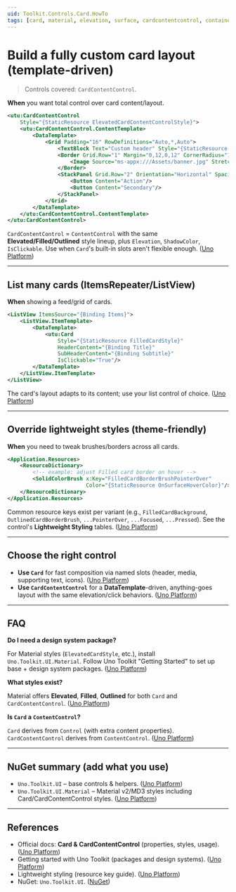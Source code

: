 ```yaml
---
uid: Toolkit.Controls.Card.HowTo
tags: [card, material, elevation, surface, cardcontentcontrol, container]
---
```


# Build a fully custom card layout (template-driven)

> Controls covered: `CardContentControl`.

**When** you want total control over card content/layout.

```xml
<utu:CardContentControl
    Style="{StaticResource ElevatedCardContentControlStyle}">
    <utu:CardContentControl.ContentTemplate>
        <DataTemplate>
            <Grid Padding="16" RowDefinitions="Auto,*,Auto">
                <TextBlock Text="Custom header" Style="{StaticResource HeadlineMedium}" />
                <Border Grid.Row="1" Margin="0,12,0,12" CornerRadius="12">
                    <Image Source="ms-appx:///Assets/banner.jpg" Stretch="UniformToFill" Height="140"/>
                </Border>
                <StackPanel Grid.Row="2" Orientation="Horizontal" Spacing="8">
                    <Button Content="Action"/>
                    <Button Content="Secondary"/>
                </StackPanel>
            </Grid>
        </DataTemplate>
    </utu:CardContentControl.ContentTemplate>
</utu:CardContentControl>
```

`CardContentControl` = `ContentControl` with the same **Elevated/Filled/Outlined** style lineup, plus `Elevation`, `ShadowColor`, `IsClickable`. Use when `Card`'s built-in slots aren't flexible enough. ([Uno Platform][2])

---

## List many cards (ItemsRepeater/ListView)

**When** showing a feed/grid of cards.

```xml
<ListView ItemsSource="{Binding Items}">
    <ListView.ItemTemplate>
        <DataTemplate>
            <utu:Card
                Style="{StaticResource FilledCardStyle}"
                HeaderContent="{Binding Title}"
                SubHeaderContent="{Binding Subtitle}"
                IsClickable="True"/>
        </DataTemplate>
    </ListView.ItemTemplate>
</ListView>
```

The card's layout adapts to its content; use your list control of choice. ([Uno Platform][2])

---

## Override lightweight styles (theme-friendly)

**When** you need to tweak brushes/borders across all cards.

```xml
<Application.Resources>
    <ResourceDictionary>
        <!-- example: adjust Filled card border on hover -->
        <SolidColorBrush x:Key="FilledCardBorderBrushPointerOver"
                         Color="{StaticResource OnSurfaceHoverColor}"/>
    </ResourceDictionary>
</Application.Resources>
```

Common resource keys exist per variant (e.g., `FilledCardBackground`, `OutlinedCardBorderBrush`, `...PointerOver`, `...Focused`, `...Pressed`). See the control's **Lightweight Styling** tables. ([Uno Platform][2])

---

## Choose the right control

* **Use `Card`** for fast composition via named slots (header, media, supporting text, icons). ([Uno Platform][2])
* **Use `CardContentControl`** for a **DataTemplate**-driven, anything-goes layout with the same elevation/click behaviors. ([Uno Platform][2])

---

## FAQ

**Do I need a design system package?**

For Material styles (`ElevatedCardStyle`, etc.), install `Uno.Toolkit.UI.Material`. Follow Uno Toolkit "Getting Started" to set up base + design system packages. ([Uno Platform][1])

**What styles exist?**

Material offers **Elevated**, **Filled**, **Outlined** for both `Card` and `CardContentControl`. ([Uno Platform][2])

**Is `Card` a `ContentControl`?**

`Card` derives from `Control` (with extra content properties). `CardContentControl` derives from `ContentControl`. ([Uno Platform][2])

---

## NuGet summary (add what you use)

* `Uno.Toolkit.UI` – base controls & helpers. ([Uno Platform][1])
* `Uno.Toolkit.UI.Material` – Material v2/MD3 styles including Card/CardContentControl styles. ([Uno Platform][3])

---

## References

* Official docs: **Card & CardContentControl** (properties, styles, usage). ([Uno Platform][2])
* Getting started with Uno Toolkit (packages and design systems). ([Uno Platform][1])
* Lightweight styling (resource key guide). ([Uno Platform][4])
* NuGet: `Uno.Toolkit.UI`. ([NuGet][5])

[1]: https://platform.uno/docs/articles/external/uno.toolkit.ui/doc/getting-started.html?utm_source=chatgpt.com "Getting Started with Uno Toolkit"
[2]: https://platform.uno/docs/articles/external/uno.toolkit.ui/doc/controls/CardAndCardContentControl.html "Card & CardContentControl "
[3]: https://platform.uno/docs/articles/external/uno.toolkit.ui/doc/material-migration.html?utm_source=chatgpt.com "Upgrading Material Toolkit Version"
[4]: https://platform.uno/docs/articles/external/uno.toolkit.ui/doc/lightweight-styling.html?utm_source=chatgpt.com "Lightweight Styling"
[5]: https://www.nuget.org/packages/Uno.Toolkit.UI/?utm_source=chatgpt.com "Uno.Toolkit.UI 8.2.4"
